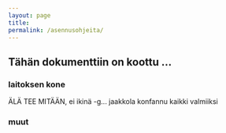 ```yaml
---
layout: page
title: 
permalink: /asennusohjeita/
---
```


## Tähän dokumenttiin on koottu ...

### laitoksen kone

ÄLÄ TEE MITÄÄN, ei ikinä -g... jaakkola konfannu kaikki valmiiksi

### muut
